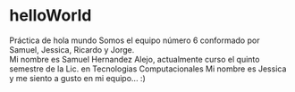 # helloWorld
Práctica de hola mundo
Somos el equipo número 6 conformado por Samuel, Jessica, Ricardo y Jorge.   
Mi nombre es Samuel Hernandez Alejo, actualmente curso el quinto semestre de la Lic. en Tecnologias Computacionales
Mi nombre es Jessica y me siento a  gusto en mi equipo... :)
